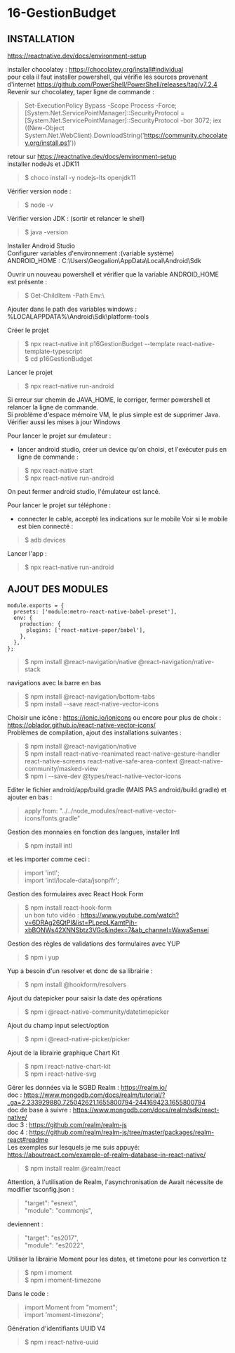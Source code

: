 # 16-GestionBudget

INSTALLATION 
------------

https://reactnative.dev/docs/environment-setup

installer chocolatey : https://chocolatey.org/install#individual  
pour cela il faut installer powershell, qui vérifie les sources provenant d'internet
https://github.com/PowerShell/PowerShell/releases/tag/v7.2.4  
Revenir sur chocolatey, taper ligne de commande :
> Set-ExecutionPolicy Bypass -Scope Process -Force; [System.Net.ServicePointManager]::SecurityProtocol = [System.Net.ServicePointManager]::SecurityProtocol -bor 3072; iex ((New-Object System.Net.WebClient).DownloadString('https://community.chocolatey.org/install.ps1'))

retour sur https://reactnative.dev/docs/environment-setup  
installer nodeJs et JDK11  
> $ choco install -y nodejs-lts openjdk11  

Vérifier version node :  
> $ node -v

Vérifier version JDK : (sortir et relancer le shell)  
> $ java -version

Installer Android Studio  
Configurer variables d'environnement :(variable système)  
ANDROID_HOME : C:\Users\Geogalion\AppData\Local\Android\Sdk

Ouvrir un nouveau powershell et vérifier que la variable ANDROID_HOME est présente :  
> $ Get-ChildItem -Path Env:\

Ajouter dans le path des variables windows :  
%LOCALAPPDATA%\Android\Sdk\platform-tools

Créer le projet  
> $ npx react-native init p16GestionBudget --template react-native-template-typescript  
> $ cd p16GestionBudget 

Lancer le projet  
> $ npx react-native run-android

Si erreur sur chemin de JAVA_HOME, le corriger, fermer powershell et relancer la ligne de commande.  
Si problème d'espace mémoire VM, le plus simple est de supprimer Java. Vérifier aussi les mises à jour Windows  

Pour lancer le projet sur émulateur :  
- lancer android studio, créer un device qu'on choisi, et l'exécuter
puis en ligne de commande :  
> $ npx react-native start  
> $ npx react-native run-android  

On peut fermer android studio, l'émulateur est lancé.

Pour lancer le projet sur téléphone :  
- connecter le cable, accepté les indications sur le mobile
Voir si le mobile est bien connecté :  
> $ adb devices  
> 
Lancer l'app :  
> $ npx react-native run-android


AJOUT DES MODULES
-----------------

```
module.exports = {
  presets: ['module:metro-react-native-babel-preset'],
  env: {
    production: {
      plugins: ['react-native-paper/babel'],
    },
  },
};
```

> $ npm install @react-navigation/native @react-navigation/native-stack

navigations avec la barre en bas  
> $ npm install @react-navigation/bottom-tabs  
> $ npm install --save react-native-vector-icons

Choisir une icône : https://ionic.io/ionicons  ou encore pour plus de choix : https://oblador.github.io/react-native-vector-icons/  
Problèmes de compilation, ajout des installations suivantes :
> $ npm install @react-navigation/native  
> $ npm install react-native-reanimated react-native-gesture-handler react-native-screens react-native-safe-area-context @react-native-community/masked-view  
> $ npm i --save-dev @types/react-native-vector-icons  

Editer le fichier android/app/build.gradle (MAIS PAS android/build.gradle) et ajouter en bas :  
> apply from: "../../node_modules/react-native-vector-icons/fonts.gradle"

Gestion des monnaies en fonction des langues, installer Intl  
> $ npm install intl

et les importer comme ceci :  
> import 'intl';  
> import 'intl/locale-data/jsonp/fr';

Gestion des formulaires avec React Hook Form  
> $ npm install react-hook-form  
un bon tuto vidéo : https://www.youtube.com/watch?v=6DRAg26QtPI&list=PLpepLKamtPjh-xbBONWs42XNNSbtz3VGc&index=7&ab_channel=WawaSensei

Gestion des règles de validations des formulaires avec YUP  
> $ npm i yup

Yup a besoin d'un resolver et donc de sa librairie :  
> $ npm install @hookform/resolvers

Ajout du datepicker pour saisir la date des opérations  
> $ npm i @react-native-community/datetimepicker

Ajout du champ input select/option  
> $ npm i @react-native-picker/picker

Ajout de la librairie graphique Chart Kit  
> $ npm i react-native-chart-kit  
> $ npm i react-native-svg

Gérer les données via le SGBD Realm : https://realm.io/  
doc : https://www.mongodb.com/docs/realm/tutorial/?_ga=2.233929880.725042621.1655800794-244169423.1655800794  
doc de base à suivre : https://www.mongodb.com/docs/realm/sdk/react-native/  
doc 3 : https://github.com/realm/realm-js  
doc 4 : https://github.com/realm/realm-js/tree/master/packages/realm-react#readme  
Les exemples sur lesquels je me suis appuyé: https://aboutreact.com/example-of-realm-database-in-react-native/

> $ npm install realm @realm/react

Attention, à l'utilisation de Realm, l'asynchronisation de Await nécessite de modifier tsconfig.json :  
> "target": "esnext",  
> "module": "commonjs",

deviennent :  
> "target": "es2017",  
> "module": "es2022",

Utiliser la librairie Moment pour les dates, et timetone pour les convertion tz  
> $ npm i moment  
> $ npm i moment-timezone

Dans le code :  
> import Moment from "moment";  
> import 'moment-timezone';  

Génération d'identifiants UUID V4  
> $ npm i react-native-uuid
